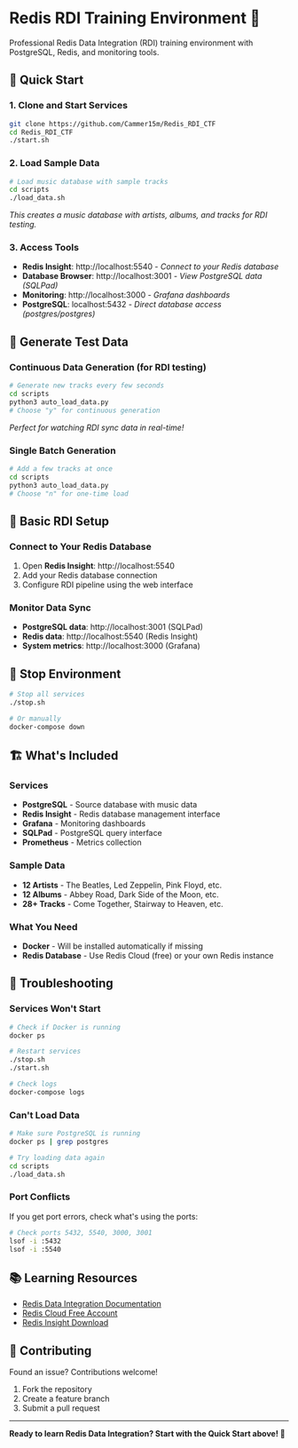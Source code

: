 # Redis RDI Training Environment 🚀

Professional Redis Data Integration (RDI) training environment with PostgreSQL, Redis, and monitoring tools.

## 🚀 Quick Start

### **1. Clone and Start Services**
```bash
git clone https://github.com/Cammer15m/Redis_RDI_CTF
cd Redis_RDI_CTF
./start.sh
```

### **2. Load Sample Data**
```bash
# Load music database with sample tracks
cd scripts
./load_data.sh
```
*This creates a music database with artists, albums, and tracks for RDI testing.*

### **3. Access Tools**
- **Redis Insight**: http://localhost:5540 - *Connect to your Redis database*
- **Database Browser**: http://localhost:3001 - *View PostgreSQL data (SQLPad)*
- **Monitoring**: http://localhost:3000 - *Grafana dashboards*
- **PostgreSQL**: localhost:5432 - *Direct database access (postgres/postgres)*

## 🔄 Generate Test Data

### **Continuous Data Generation (for RDI testing)**
```bash
# Generate new tracks every few seconds
cd scripts
python3 auto_load_data.py
# Choose "y" for continuous generation
```
*Perfect for watching RDI sync data in real-time!*

### **Single Batch Generation**
```bash
# Add a few tracks at once
cd scripts
python3 auto_load_data.py
# Choose "n" for one-time load
```

## 🔧 Basic RDI Setup

### **Connect to Your Redis Database**
1. Open **Redis Insight**: http://localhost:5540
2. Add your Redis database connection
3. Configure RDI pipeline using the web interface

### **Monitor Data Sync**
- **PostgreSQL data**: http://localhost:3001 (SQLPad)
- **Redis data**: http://localhost:5540 (Redis Insight)
- **System metrics**: http://localhost:3000 (Grafana)

## 🛑 Stop Environment

```bash
# Stop all services
./stop.sh

# Or manually
docker-compose down
```

## 🏗️ What's Included

### **Services**
- **PostgreSQL** - Source database with music data
- **Redis Insight** - Redis database management interface
- **Grafana** - Monitoring dashboards
- **SQLPad** - PostgreSQL query interface
- **Prometheus** - Metrics collection

### **Sample Data**
- **12 Artists** - The Beatles, Led Zeppelin, Pink Floyd, etc.
- **12 Albums** - Abbey Road, Dark Side of the Moon, etc.
- **28+ Tracks** - Come Together, Stairway to Heaven, etc.

### **What You Need**
- **Docker** - Will be installed automatically if missing
- **Redis Database** - Use Redis Cloud (free) or your own Redis instance

## 🔧 Troubleshooting

### **Services Won't Start**
```bash
# Check if Docker is running
docker ps

# Restart services
./stop.sh
./start.sh

# Check logs
docker-compose logs
```

### **Can't Load Data**
```bash
# Make sure PostgreSQL is running
docker ps | grep postgres

# Try loading data again
cd scripts
./load_data.sh
```

### **Port Conflicts**
If you get port errors, check what's using the ports:
```bash
# Check ports 5432, 5540, 3000, 3001
lsof -i :5432
lsof -i :5540
```

## 📚 Learning Resources

- [Redis Data Integration Documentation](https://redis.io/docs/data-integration/)
- [Redis Cloud Free Account](https://redis.com/try-free/)
- [Redis Insight Download](https://redis.io/downloads/#redis-insight)

## 🤝 Contributing

Found an issue? Contributions welcome!
1. Fork the repository
2. Create a feature branch
3. Submit a pull request

---

**Ready to learn Redis Data Integration? Start with the Quick Start above! 🚀**
